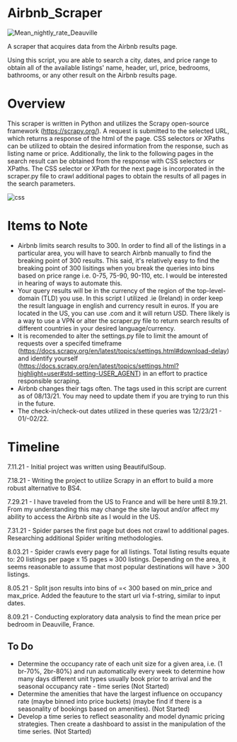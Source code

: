 # Airbnb_Scraper
 
![Mean_nightly_rate_Deauville](https://user-images.githubusercontent.com/71391244/129249901-372cc8f4-f082-40d7-bf25-37c0b2b79ca1.jpg)

A scraper that acquires data from the Airbnb results page.

Using this script, you are able to search a city, dates, and price range to obtain all of the available listings' name, header, url, price, bedrooms, bathrooms, or any other result on the Airbnb results page. 
# Overview

This scraper is written in Python and utilizes the Scrapy open-source framework (https://scrapy.org/). A request is submitted to the selected URL, which returns a response of the html of the page. CSS selectors or XPaths can be utilized to obtain the desired information from the response, such as listing name or price. Additionally, the link to the following pages in the search result can be obtained from the response with CSS selectors or XPaths. The CSS selector or XPath for the next page is incorporated in the scraper.py file to crawl additional pages to obtain the results of all pages in the search parameters. 

![css](https://user-images.githubusercontent.com/71391244/129333057-758b3b14-e5cc-4b37-a6dd-32e6cc3a1a03.png)


# Items to Note
*  Airbnb limits search results to 300. In order to find all of the listings in a particular area, you will have to search Airbnb manually to find the breaking point of 300 results. This said, it's relatively easy to find the breaking point of 300 lisitings when you break the queries into bins based on price range i.e. 0-75, 75-90, 90-110, etc. I would be interested in hearing of ways to automate this. 
*  Your query results will be in the currency of the region of the top-level-domain (TLD) you use. In this script I utilized .ie (Ireland) in order keep the result language in english and currency result in euros. If you are located in the US, you can use .com and it will return USD. There likely is a way to use a VPN or alter the scraper.py file to return search results of different countries in your desired language/currency.
*  It is recomended to alter the settings.py file to limit the amount of requests over a specifed timeframe (https://docs.scrapy.org/en/latest/topics/settings.html#download-delay) and identify yourself (https://docs.scrapy.org/en/latest/topics/settings.html?highlight=user#std-setting-USER_AGENT) in an effort to practice responsible scraping. 
*  Airbnb changes their tags often. The tags used in this script are current as of 08/13/21. You may need to update them if you are trying to run this in the future. 
*  The check-in/check-out dates utilized in these queries was 12/23/21 - 01/-02/22. 

# Timeline
 
7.11.21 - Initial project was written using BeautifulSoup. 
 
7.18.21 - Writing the project to utilize Scrapy in an effort to build a more robust alternative to BS4. 

7.29.21 - I have traveled from the US to France and will be here until 8.19.21. From my understanding this may change the site layout and/or affect my ability to access the Airbnb site as I would in the US.

7.31.21 - Spider parses the first page but does not crawl to additional pages. Researching additional Spider writing methodologies.

8.03.21 - Spider crawls every page for all listings.
  Total listing results equate to:
  20 listings per page x 15 pages ≈ 300 listings. 
  Depending on the area, it seems reasonable to assume that most popular destinations will have > 300 listings.

8.05.21 - Split json results into bins of =< 300 based on min_price and max_price. Added the feauture to the start url via f-string, similar to input dates.

8.09.21 - Conducting exploratory data analysis to find the mean price per bedroom in Deauville, France. 

## To Do ##

* Determine the occupancy rate of each unit size for a given area, i.e. (1 br-70%, 2br-80%) and run automatically every week to determine how many days different unit types usually book prior to arrival and the seasonal occupancy rate - time series (Not Started)
* Determine the amenities that have the largest influence on occupancy rate (maybe binned into price buckets) (maybe find if there is a seasonality of bookings based on amenities). (Not Started)
* Develop a time series to reflect seasonality and model dynamic pricing strategies. Then create a dashboard to assist in the manipulation of the time series. (Not Started)
